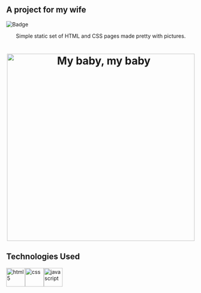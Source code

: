 ## A project for my wife

![Badge](https://img.shields.io/github/last-commit/abass0/bassdino?style=social)


<p align="center">Simple static set of HTML and CSS pages made pretty with pictures.</p>

<h1 align="center"> <img src="assets/index.jpg" alt="My baby, my baby" width="500" height="500"></h1>

## Technologies Used

<img src="https://img-premium.flaticon.com/png/512/226/226269.png?token=exp=1623166793~hmac=4a2955863a927a7e2c35c919a8208f2e" alt="html5" width="50" height="50"><img src="https://image.flaticon.com/icons/png/512/732/732190.png" alt="css" width="50" height="50"><img src="https://upload.wikimedia.org/wikipedia/commons/thumb/9/99/Unofficial_JavaScript_logo_2.svg/1200px-Unofficial_JavaScript_logo_2.svg.png" alt="javascript" width="50" height="50">